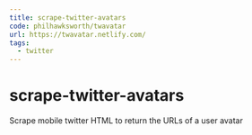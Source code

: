 ```yaml
---
title: scrape-twitter-avatars
code: philhawksworth/twavatar
url: https://twavatar.netlify.com/
tags: 
  - twitter
---
```


# scrape-twitter-avatars

Scrape mobile twitter HTML to return the URLs of a user avatar
